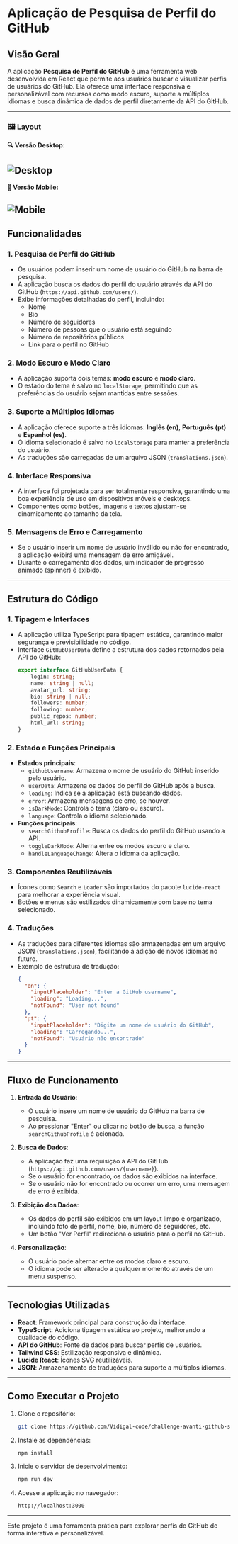 # Aplicação de Pesquisa de Perfil do GitHub

## Visão Geral

A aplicação **Pesquisa de Perfil do GitHub** é uma ferramenta web desenvolvida em React que permite aos usuários buscar e visualizar perfis de usuários do GitHub. Ela oferece uma interface responsiva e personalizável com recursos como modo escuro, suporte a múltiplos idiomas e busca dinâmica de dados de perfil diretamente da API do GitHub.

---

### 🖼️ Layout

**🔍 Versão Desktop:**

![Desktop](https://github.com/Vidigal-code/challenge-avanti-github-s/blob/version-project-by-vidigal/public/example/Desing-By-Vidigal-Desktop.gif?raw=true)
---

**📱 Versão Mobile:**

![Mobile](https://github.com/Vidigal-code/challenge-avanti-github-s/blob/version-project-by-vidigal/public/example/Desing-By-Vidigal-Mobile.gif?raw=true)
---

## Funcionalidades

### 1. **Pesquisa de Perfil do GitHub**
- Os usuários podem inserir um nome de usuário do GitHub na barra de pesquisa.
- A aplicação busca os dados do perfil do usuário através da API do GitHub (`https://api.github.com/users/`).
- Exibe informações detalhadas do perfil, incluindo:
    - Nome
    - Bio
    - Número de seguidores
    - Número de pessoas que o usuário está seguindo
    - Número de repositórios públicos
    - Link para o perfil no GitHub

### 2. **Modo Escuro e Modo Claro**
- A aplicação suporta dois temas: **modo escuro** e **modo claro**.
- O estado do tema é salvo no `localStorage`, permitindo que as preferências do usuário sejam mantidas entre sessões.

### 3. **Suporte a Múltiplos Idiomas**
- A aplicação oferece suporte a três idiomas: **Inglês (en)**, **Português (pt)** e **Espanhol (es)**.
- O idioma selecionado é salvo no `localStorage` para manter a preferência do usuário.
- As traduções são carregadas de um arquivo JSON (`translations.json`).

### 4. **Interface Responsiva**
- A interface foi projetada para ser totalmente responsiva, garantindo uma boa experiência de uso em dispositivos móveis e desktops.
- Componentes como botões, imagens e textos ajustam-se dinamicamente ao tamanho da tela.

### 5. **Mensagens de Erro e Carregamento**
- Se o usuário inserir um nome de usuário inválido ou não for encontrado, a aplicação exibirá uma mensagem de erro amigável.
- Durante o carregamento dos dados, um indicador de progresso animado (spinner) é exibido.

---

## Estrutura do Código

### 1. **Tipagem e Interfaces**
- A aplicação utiliza TypeScript para tipagem estática, garantindo maior segurança e previsibilidade no código.
- Interface `GitHubUserData` define a estrutura dos dados retornados pela API do GitHub:
  ```typescript
  export interface GitHubUserData {
      login: string;
      name: string | null;
      avatar_url: string;
      bio: string | null;
      followers: number;
      following: number;
      public_repos: number;
      html_url: string;
  }
  ```

### 2. **Estado e Funções Principais**
- **Estados principais**:
    - `githubUsername`: Armazena o nome de usuário do GitHub inserido pelo usuário.
    - `userData`: Armazena os dados do perfil do GitHub após a busca.
    - `loading`: Indica se a aplicação está buscando dados.
    - `error`: Armazena mensagens de erro, se houver.
    - `isDarkMode`: Controla o tema (claro ou escuro).
    - `language`: Controla o idioma selecionado.
- **Funções principais**:
    - `searchGithubProfile`: Busca os dados do perfil do GitHub usando a API.
    - `toggleDarkMode`: Alterna entre os modos escuro e claro.
    - `handleLanguageChange`: Altera o idioma da aplicação.

### 3. **Componentes Reutilizáveis**
- Ícones como `Search` e `Loader` são importados do pacote `lucide-react` para melhorar a experiência visual.
- Botões e menus são estilizados dinamicamente com base no tema selecionado.

### 4. **Traduções**
- As traduções para diferentes idiomas são armazenadas em um arquivo JSON (`translations.json`), facilitando a adição de novos idiomas no futuro.
- Exemplo de estrutura de tradução:
  ```json
  {
    "en": {
      "inputPlaceholder": "Enter a GitHub username",
      "loading": "Loading...",
      "notFound": "User not found"
    },
    "pt": {
      "inputPlaceholder": "Digite um nome de usuário do GitHub",
      "loading": "Carregando...",
      "notFound": "Usuário não encontrado"
    }
  }
  ```

---

## Fluxo de Funcionamento

1. **Entrada do Usuário**:
    - O usuário insere um nome de usuário do GitHub na barra de pesquisa.
    - Ao pressionar "Enter" ou clicar no botão de busca, a função `searchGithubProfile` é acionada.

2. **Busca de Dados**:
    - A aplicação faz uma requisição à API do GitHub (`https://api.github.com/users/{username}`).
    - Se o usuário for encontrado, os dados são exibidos na interface.
    - Se o usuário não for encontrado ou ocorrer um erro, uma mensagem de erro é exibida.

3. **Exibição dos Dados**:
    - Os dados do perfil são exibidos em um layout limpo e organizado, incluindo foto de perfil, nome, bio, número de seguidores, etc.
    - Um botão "Ver Perfil" redireciona o usuário para o perfil no GitHub.

4. **Personalização**:
    - O usuário pode alternar entre os modos claro e escuro.
    - O idioma pode ser alterado a qualquer momento através de um menu suspenso.

---

## Tecnologias Utilizadas

- **React**: Framework principal para construção da interface.
- **TypeScript**: Adiciona tipagem estática ao projeto, melhorando a qualidade do código.
- **API do GitHub**: Fonte de dados para buscar perfis de usuários.
- **Tailwind CSS**: Estilização responsiva e dinâmica.
- **Lucide React**: Ícones SVG reutilizáveis.
- **JSON**: Armazenamento de traduções para suporte a múltiplos idiomas.

---

## Como Executar o Projeto

1. Clone o repositório:
   ```bash
   git clone https://github.com/Vidigal-code/challenge-avanti-github-s
   ```

2. Instale as dependências:
   ```bash
   npm install
   ```

3. Inicie o servidor de desenvolvimento:
   ```bash
   npm run dev
   ```

4. Acesse a aplicação no navegador:
   ```
   http://localhost:3000
   ```

---

Este projeto é uma ferramenta prática para explorar perfis do GitHub de forma interativa e personalizável.
